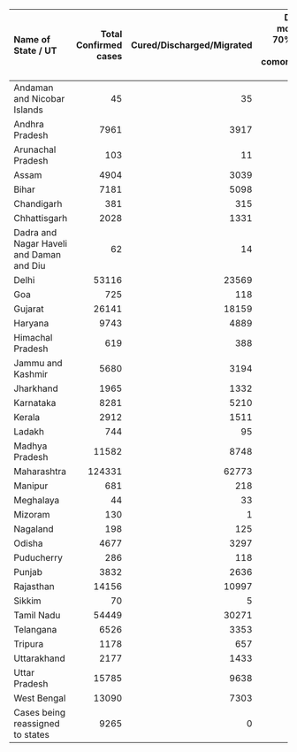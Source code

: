 | Name of State / UT                       |   Total Confirmed cases |   Cured/Discharged/Migrated |   Deaths ( more than 70% cases due to comorbidities ) |
|:-----------------------------------------|------------------------:|----------------------------:|------------------------------------------------------:|
| Andaman and Nicobar Islands              |                      45 |                          35 |                                                     0 |
| Andhra Pradesh                           |                    7961 |                        3917 |                                                    96 |
| Arunachal Pradesh                        |                     103 |                          11 |                                                     0 |
| Assam                                    |                    4904 |                        3039 |                                                     9 |
| Bihar                                    |                    7181 |                        5098 |                                                    50 |
| Chandigarh                               |                     381 |                         315 |                                                     6 |
| Chhattisgarh                             |                    2028 |                        1331 |                                                    10 |
| Dadra and Nagar Haveli and Daman and Diu |                      62 |                          14 |                                                     0 |
| Delhi                                    |                   53116 |                       23569 |                                                  2035 |
| Goa                                      |                     725 |                         118 |                                                     0 |
| Gujarat                                  |                   26141 |                       18159 |                                                  1618 |
| Haryana                                  |                    9743 |                        4889 |                                                   144 |
| Himachal Pradesh                         |                     619 |                         388 |                                                     8 |
| Jammu and Kashmir                        |                    5680 |                        3194 |                                                    75 |
| Jharkhand                                |                    1965 |                        1332 |                                                    11 |
| Karnataka                                |                    8281 |                        5210 |                                                   124 |
| Kerala                                   |                    2912 |                        1511 |                                                    21 |
| Ladakh                                   |                     744 |                          95 |                                                     1 |
| Madhya Pradesh                           |                   11582 |                        8748 |                                                   495 |
| Maharashtra                              |                  124331 |                       62773 |                                                  5893 |
| Manipur                                  |                     681 |                         218 |                                                     0 |
| Meghalaya                                |                      44 |                          33 |                                                     1 |
| Mizoram                                  |                     130 |                           1 |                                                     0 |
| Nagaland                                 |                     198 |                         125 |                                                     0 |
| Odisha                                   |                    4677 |                        3297 |                                                    11 |
| Puducherry                               |                     286 |                         118 |                                                     7 |
| Punjab                                   |                    3832 |                        2636 |                                                    92 |
| Rajasthan                                |                   14156 |                       10997 |                                                   333 |
| Sikkim                                   |                      70 |                           5 |                                                     0 |
| Tamil Nadu                               |                   54449 |                       30271 |                                                   666 |
| Telangana                                |                    6526 |                        3353 |                                                   198 |
| Tripura                                  |                    1178 |                         657 |                                                     1 |
| Uttarakhand                              |                    2177 |                        1433 |                                                    26 |
| Uttar Pradesh                            |                   15785 |                        9638 |                                                   488 |
| West Bengal                              |                   13090 |                        7303 |                                                   529 |
| Cases being reassigned to states         |                    9265 |                           0 |                                                     0 |
